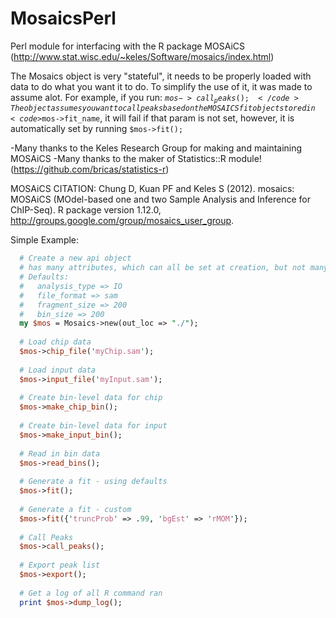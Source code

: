 MosaicsPerl
===========

Perl module for interfacing with the R package MOSAiCS (http://www.stat.wisc.edu/~keles/Software/mosaics/index.html)

The Mosaics object is very "stateful", it needs to be properly loaded with data to do what you want it to do. To simplify the use of it, it was made to assume alot. For example, if you run: <code>$mos->call_peaks();</code> 
The object assumes you want to call peaks based on the MOSAICS fit object stored in <code>$mos->fit_name</code>, it will fail if that param is not set, however, it is automatically set by running <code>$mos->fit();</code>

-Many thanks to the Keles Research Group for making and maintaining MOSAiCS
-Many thanks to the maker of  Statistics::R module! (https://github.com/bricas/statistics-r)

MOSAiCS CITATION:
Chung D, Kuan PF and Keles S (2012). mosaics: MOSAiCS (MOdel-based one and two Sample Analysis and Inference for ChIP-Seq). R package version 1.12.0, http://groups.google.com/group/mosaics_user_group. 

Simple Example:
```perl
  # Create a new api object
  # has many attributes, which can all be set at creation, but not many are needed
  # Defaults:
  #   analysis_type => IO
  #   file_format => sam
  #   fragment_size => 200
  #   bin_size => 200
  my $mos = Mosaics->new(out_loc => "./");
  
  # Load chip data
  $mos->chip_file('myChip.sam');
  
  # Load input data
  $mos->input_file('myInput.sam');
  
  # Create bin-level data for chip
  $mos->make_chip_bin();
  
  # Create bin-level data for input
  $mos->make_input_bin();
  
  # Read in bin data
  $mos->read_bins();
  
  # Generate a fit - using defaults
  $mos->fit();
  
  # Generate a fit - custom
  $mos->fit({'truncProb' => .99, 'bgEst' => 'rMOM'});
  
  # Call Peaks
  $mos->call_peaks();
  
  # Export peak list
  $mos->export();
  
  # Get a log of all R command ran
  print $mos->dump_log();
```

